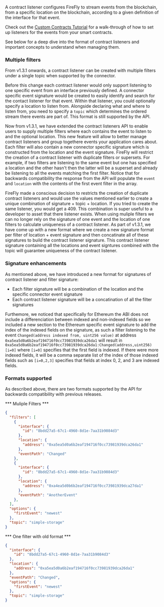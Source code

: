 A contract listener configures FireFly to stream events from the blockchain,
from a specific location on the blockchain, according to a given definition
of the interface for that event.

Check out the [Custom Contracts Tutorial](../../tutorials/custom_contracts/index.md) for
a walk-through of how to set up listeners for the events from your smart contracts.
 
See below for a deep dive into the format of contract listeners and important concepts to understand when managing them. 

###  Multiple filters

From v1.3.1 onwards, a contract listener can be created with multiple filters under a single topic when supported by the connector. 

Before this change each contract listener would only support listening to one specific event from an interface previously defined. A connector specific event signature would be created to easily identify and search for the contact listener for that event. Within that listener, you could optionally specify a location to listen from. Alongside declaring what and where to listen from, you need to specify a `topic` which determines the ordered stream there events are part of. This format is still supported by the API.

Now from v1.3.1, we have extended the contract listeners API to enable users to supply multiple filters where each contains the event to listen to and the optional location. This new feature will allow to better manage contract listeners and group togethere events your application cares about. Each filter will also contain a new connector specific signature which is constructed from the location and the event signature. FireFly will restrict the creation of a contract listener with duplicate filters or supersets. For example, if two filters are listening to the same event but one has specified a location and the other hasn't then the latter will be a superset and already be listening to all the events matching the first filter. Notice that for backwards compatibility the response from the API will populate the `event` and `location` with the contents of the first event filter in the array.

FireFly made a conscious decision to restricts the creation of duplicate contract listeners and would use the values mentioned earlier to create a unique combination of signature + topic + location. If you tried to create the same listener, you would get a 409. This combination is super useful to a developer to asset that there listener exists. When using muliple filters we can no longer rely on the signature of one event and the location of one filters to calculate uniqueness of a contract listener. As part of v1.3.1, we have come up with a new format where we create a new signature format per filter of location + event signature and then concatinate all of these signatures to build the contract listener signature. This contract listener signature containing all the locations and event signtures combined with the topic will guarantee uniqueness of the contract listener. 

### Signature enhancements

As mentioned above, we have introduced a new format for signatures of contract listener and filter signature:
- Each filter signature will be a combination of the location and the specific connector event signature
- Each contract listener signature will be a concatination of all the filter signatures

Furthemore, we noticed that specifically for Ethereum the ABI does not include a differenciation between indexed and non-indexed fields so we included a new section to the Ethereum specific event signature to add the index of the indexed fields on the signature, as such a filter listening to the event `Changed(address indexed from, uint256 value)` at address `0xa5ea5d0a6b2eaf194716f0cc73981939dca26da1` will result in `0xa5ea5d0a6b2eaf194716f0cc73981939dca26da1:Changed(address,uint256) [i=0]` where `[i=0]` specifies that the first field is indexed. If there were more indexed fields, it will be a comma separate list of the index of those indexed fields such as `[i=0,2,3]` specifies that fields at index 0, 2, and 3 are indexed fields.


### Formats supported

As described above, there are two formats supported by the API for backwards compatibility with previous releases.

*** Muliple Filters ***

```json
{
  "filters": [
    {
      "interface": {
        "id": "8bdd27a5-67c1-4960-8d1e-7aa31b9084d3"
      },
      "location": {
        "address": "0xa5ea5d0a6b2eaf194716f0cc73981939dca26da1"
      },
      "eventPath": "Changed"
    },
    {
      "interface": {
        "id": "8bdd27a5-67c1-4960-8d1e-7aa31b9084d3"
      },
      "location": {
        "address": "0xa4ea5d0b6b2eaf194716f0cc73981939dca27da1"
      },
      "eventPath": "AnotherEvent"
    },
  ],
  "options": {
    "firstEvent": "newest"
  },
  "topic": "simple-storage"
}
```

*** One filter with old format ***


```json
{
  "interface": {
    "id": "8bdd27a5-67c1-4960-8d1e-7aa31b9084d3"
  },
  "location": {
    "address": "0xa5ea5d0a6b2eaf194716f0cc73981939dca26da1"
  },
  "eventPath": "Changed",
  "options": {
    "firstEvent": "newest"
  },
  "topic": "simple-storage"
}
```